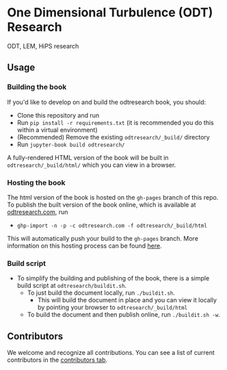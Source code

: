 # One Dimensional Turbulence (ODT) Research

ODT, LEM, HiPS research

## Usage

### Building the book

If you'd like to develop on and build the odtresearch book, you should:

- Clone this repository and run
- Run `pip install -r requirements.txt` (it is recommended you do this within a virtual environment)
- (Recommended) Remove the existing `odtresearch/_build/` directory
- Run `jupyter-book build odtresearch/`

A fully-rendered HTML version of the book will be built in `odtresearch/_build/html/` which you can view in a browser.

### Hosting the book

The html version of the book is hosted on the `gh-pages` branch of this repo. To publish the built version of the book online, which is available at [odtresearch.com](https://odtresearch.com), run
- `ghp-import -n -p -c odtresearch.com -f odtresearch/_build/html`

This will automatically push your build to the `gh-pages` branch. More information on this hosting process can be found [here](https://jupyterbook.org/publish/gh-pages.html#manually-host-your-book-with-github-pages).

### Build script
- To simplify the building and publishing of the book, there is a simple build script at `odtresearch/buildit.sh`.
    - To just build the document locally, run `./buildit.sh`.
        - This will build the document in place and you can view it locally by pointing your browser to `odtresearch/_build/html`
    - To build the document and then publish online, run `./buildit.sh -w`.

## Contributors

We welcome and recognize all contributions. You can see a list of current contributors in the [contributors tab](https://github.com/byu-books/odtresearch/graphs/contributors).

